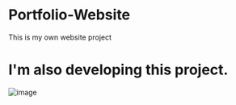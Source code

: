 # Portfolio-Website
 This is my own website project

 # I'm also developing this project.


![image](https://github.com/CelepiYakup/Portfolio-Website/assets/135622873/0106cfec-4a96-4c1e-a5bb-18cab1f0099c)


